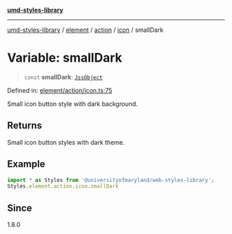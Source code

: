 [**umd-styles-library**](../../../../../../README.md)

***

[umd-styles-library](../../../../../../modules.md) / [element](../../../../../README.md) / [action](../../../README.md) / [icon](../README.md) / smallDark

# Variable: smallDark

> `const` **smallDark**: [`JssObject`](../../../../../../utilities/namespaces/transform/type-aliases/JssObject.md)

Defined in: [element/action/icon.ts:75](https://github.com/UMD-Digital/design-system/blob/ada30a44686a89a90941bbd44a6f156101fc9b44/packages/styles/source/element/action/icon.ts#L75)

Small icon button style with dark background.

## Returns

Small icon button styles with dark theme.

## Example

```typescript
import * as Styles from '@universityofmaryland/web-styles-library';
Styles.element.action.icon.smallDark
```

## Since

1.8.0
